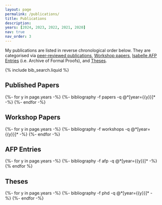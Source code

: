 ```yaml
---
layout: page
permalink: /publications/
title: Publications
description:
years: [2024, 2023, 2022, 2021, 2020]
nav: true
nav_order: 3
---
```


My publications are listed in reverse chronological order below. They are categorised via <a href="#pubs">peer-reviewed publications</a>, <a href="#workshops">Workshop papers</a>, <a href="#afp"> Isabelle AFP Entries</a> (i.e. Archive of Formal Proofs), and <a href="#theses">Theses</a>.

<!-- _pages/publications.md -->

<!-- Bibsearch Feature -->

{% include bib_search.liquid %}

<div class="publications">

  <h2 class="pub-type"><a name="pubs">Published Papers</a></h2>
  {%- for y in page.years -%}
    {%- bibliography -f papers -q @*[year={{y}}]* -%}
  {%- endfor -%}

  <h2 class="pub-type"><a name="workshops">Workshop Papers</a></h2>
  {%- for y in page.years -%}
    {%- bibliography -f workshops -q @*[year={{y}}]* -%}
  {%- endfor -%}

  <h2 class="pub-type"><a name="afp">AFP Entries</a></h2>
  {%- for y in page.years -%}
    {%- bibliography -f afp -q @*[year={{y}}]* -%}
  {% endfor %}

  <h2 class="pub-type"><a name="theses">Theses</a></h2>
  {%- for y in page.years -%}
    {%- bibliography -f phd -q @*[year={{y}}]* -%}
  {%- endfor -%}

</div>
